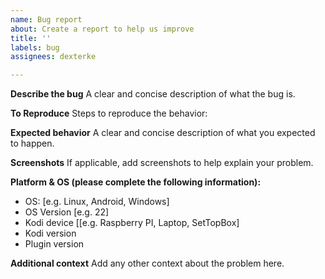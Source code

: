 ```yaml
---
name: Bug report
about: Create a report to help us improve
title: ''
labels: bug
assignees: dexterke

---
```


**Describe the bug**
A clear and concise description of what the bug is.

**To Reproduce**
Steps to reproduce the behavior:


**Expected behavior**
A clear and concise description of what you expected to happen.

**Screenshots**
If applicable, add screenshots to help explain your problem.

**Platform & OS (please complete the following information):**
 - OS: [e.g. Linux, Android, Windows]
 - OS Version [e.g. 22]
 - Kodi device [[e.g. Raspberry PI, Laptop, SetTopBox]
 - Kodi version
 - Plugin version

**Additional context**
Add any other context about the problem here.
